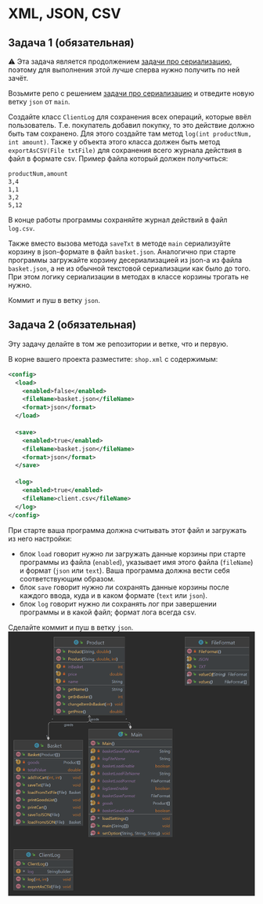 # XML, JSON, CSV

## Задача 1 (обязательная)

:warning: Эта задача является продолжением [задачи про сериализацию](./SERIAL.md), поэтому для выполнения этой лучше сперва нужно получить по ней зачёт.

Возьмите репо с решением [задачи про сериализацию](./SERIAL.md) и отведите новую ветку `json` от `main`.

Создайте класс `ClientLog` для сохранения всех операций, которые ввёл пользователь.
Т.е. покупатель добавил покупку, то это действие должно быть там сохранено. Для этого создайте там метод `log(int productNum, int amount)`.
Также у объекта этого класса должен быть метод `exportAsCSV(File txtFile)` для сохранения всего журнала действия в файл в формате csv.
Пример файла который должен получиться:
```csv
productNum,amount
3,4
1,1
3,2
5,12
```

В конце работы программы сохраняйте журнал действий в файл `log.csv`.

Также вместо вызова метода `saveTxt` в методе `main` сериализуйте корзину в json-формате в файл `basket.json`.
Аналогично при старте программы загружайте корзину десериализацией из json-а из файла `basket.json`, а не из обычной текстовой сериализации как было до того.
При этом логику сериализации в методах в классе корзины трогать не нужно.

Коммит и пуш в ветку `json`.

## Задача 2 (обязательная)

Эту задачу делайте в том же репозитории и ветке, что и первую.

В корне вашего проекта разместите: `shop.xml` с содержимым:
```xml
<config>
  <load>
    <enabled>false</enabled>
    <fileName>basket.json</fileName>
    <format>json</format>
  </load>
  
  <save>
    <enabled>true</enabled>
    <fileName>basket.json</fileName>
    <format>json</format>
  </save>
  
  <log>
    <enabled>true</enabled>
    <fileName>client.csv</fileName>
  </log>
</config>
```

При старте ваша программа должна считывать этот файл и загружать из него настройки:
* блок `load` говорит нужно ли загружать данные корзины при старте программы из файла (`enabled`), указывает имя этого файла (`fileName`) и формат (`json` или `text`). Ваша программа должна вести себя соответствующим образом.
* блок `save` говорит нужно ли сохранять данные корзины после каждого ввода, куда и в каком формате (`text` или `json`).
* блок `log` говорит нужно ли сохранять лог при завершении программы и в какой файл; формат лога всегда csv.

Сделайте коммит и пуш в ветку `json`.
![img.png](img.png)